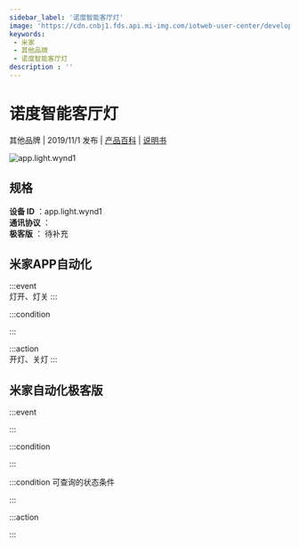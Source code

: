 ```yaml
---
sidebar_label: '诺度智能客厅灯'
image: 'https://cdn.cnbj1.fds.api.mi-img.com/iotweb-user-center/developer_16790476547491M4OfBUT.png?GalaxyAccessKeyId=AKVGLQWBOVIRQ3XLEW&Expires=9223372036854775807&Signature=Q2b9hA03DdX3sXRqvScImb8ZN/g='
keywords: 
 - 米家
 - 其他品牌
 - 诺度智能客厅灯
description : ''
---
```

# 诺度智能客厅灯

其他品牌 | 2019/11/1 发布 | [产品百科](https://home.mi.com/webapp/content/baike/product/index.html?model=app.light.wynd1/) | [说明书](https://home.mi.com/views/introduction.html?model=app.light.wynd1&region=cn)

![app.light.wynd1](https://cdn.cnbj1.fds.api.mi-img.com/iotweb-user-center/developer_16790476547491M4OfBUT.png?GalaxyAccessKeyId=AKVGLQWBOVIRQ3XLEW&Expires=9223372036854775807&Signature=Q2b9hA03DdX3sXRqvScImb8ZN/g=)

## 规格  
> 
**设备 ID** ：app.light.wynd1  
**通讯协议** ：  
**极客版**  ： 待补充 


## 米家APP自动化  

:::event  
灯开、灯关
:::

:::condition  

:::

:::action   
开灯、关灯
:::

## 米家自动化极客版  

:::event  

:::

:::condition  

:::

:::condition 可查询的状态条件  

:::

:::action  

:::

        
